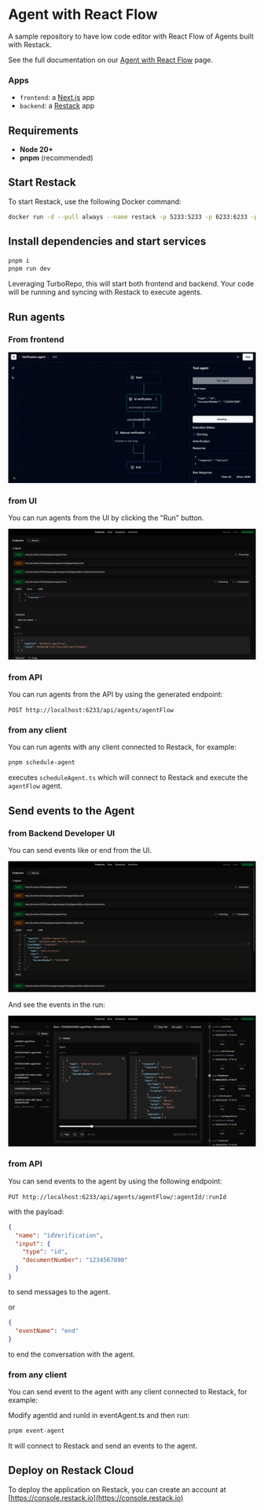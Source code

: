 # Agent with React Flow

A sample repository to have low code editor with React Flow of Agents built with Restack.

See the full documentation on our [Agent with React Flow](https://docs.restack.io/blueprints/agent-reactflow) page.

### Apps

- `frontend`: a [Next.js](https://nextjs.org/) app
- `backend`: a [Restack](https://restack.io/) app

## Requirements

- **Node 20+**
- **pnpm** (recommended)

## Start Restack

To start Restack, use the following Docker command:

```bash
docker run -d --pull always --name restack -p 5233:5233 -p 6233:6233 -p 7233:7233 -p 9233:9233 ghcr.io/restackio/restack:main
```

## Install dependencies and start services

```bash
pnpm i
pnpm run dev
```

Leveraging TurboRepo, this will start both frontend and backend.
Your code will be running and syncing with Restack to execute agents.

## Run agents

### From frontend

![Run agents from frontend](./agent-reactflow.png)

### from UI

You can run agents from the UI by clicking the "Run" button.

![Run agents from UI](./agent-post.png)

### from API

You can run agents from the API by using the generated endpoint:

`POST http://localhost:6233/api/agents/agentFlow`

### from any client

You can run agents with any client connected to Restack, for example:

```bash
pnpm schedule-agent
```

executes `scheduleAgent.ts` which will connect to Restack and execute the `agentFlow` agent.

## Send events to the Agent

### from Backend Developer UI

You can send events like or end from the UI.

![Send events from UI](./agent-event.png)

And see the events in the run:

![See events in UI](./agent-run.png)

### from API

You can send events to the agent by using the following endpoint:

`PUT http://localhost:6233/api/agents/agentFlow/:agentId/:runId`

with the payload:

```json
{
  "name": "idVerification",
  "input": {
    "type": "id",
    "documentNumber": "1234567890"
  }
}
```

to send messages to the agent.

or

```json
{
  "eventName": "end"
}
```

to end the conversation with the agent.

### from any client

You can send event to the agent with any client connected to Restack, for example:

Modify agentId and runId in eventAgent.ts and then run:

```bash
pnpm event-agent
```

It will connect to Restack and send an events to the agent.

## Deploy on Restack Cloud

To deploy the application on Restack, you can create an account at [https://console.restack.io](https://console.restack.io)
